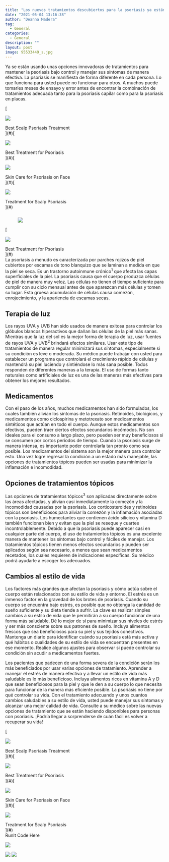 ```yaml
---
title: "Los nuevos tratamientos descubiertos para la psoriasis ya están aquí: Recibir un diagnóstico ya no significará el fin del mundo"
date: "2021-05-04 13:16:38"
author: "Deanna Madera"
tag:
  - General
categories:
  - General
description: ""
layout: post
image: 95533449_s.jpg
---
```


Ya se están usando unas opciones innovadoras de tratamientos para mantener la psoriasis bajo control y manejar sus síntomas de manera efectiva. La psoriasis se manifiesta de forma diferente en cada persona. Lo que funciona para usted puede no funcionar para otros. A muchos puede tomarles meses de ensayo y error antes de encontrar la combinación de tratamientos adecuada tanto para la psoriasis capilar como para la psoriasis en placas.

<div class="cta-btn-wrap" data-mobile-sponsoredads="no">

[<div class="cta-imagecover">

![](/posts/1080x1080_psoriasis_scalpcream.jpg)</div><div class="cta-textcover">Best Scalp Psoriasis Treatment</div>](#)[<div class="cta-imagecover">

![](/posts/1080x1080_psoriasis_elbow_applyincream.jpg)</div><div class="cta-textcover">Best Treatment for Psoriasis <city></city></div>](#)[<div class="cta-imagecover">

![](/posts/1080x1080_psoriasis_laserface.jpg)</div><div class="cta-textcover">Skin Care for Psoriasis on Face</div>](#)[<div class="cta-imagecover">

![](/posts/1080x1080_psoriasis_dandruffscalp.jpg)</div><div class="cta-textcover">Treatment for Scalp Psoriasis</div>](#)</div><figure class="wp-block-image size-large" style="margin-top:25px">[![](/posts/1200x630_psoriasis_women_itchy_arm.jpg)](/posts/1200x630_psoriasis_women_itchy_arm.jpg)</figure><div class="mobile-cta-wrap"><div class="cta-btn-wrap" data-mobile-sponsoredads="yes">[<div class="cta-imagecover">

![](/posts/1080x1080_psoriasis_elbow_applyincream.jpg)</div><div class="cta-textcover">Best Treatment for Psoriasis <city></city></div>](#)</div>La psoriasis a menudo es caracterizada por parches rojizos de piel cubiertos por escamas de tono blanquizo que se laminan a medida en que la piel se seca. Es un trastorno autoinmune crónico<sup>1</sup> que afecta las capas superficiales de la piel. La psoriasis causa que el cuerpo produzca células de piel de manera muy veloz. Las células no tienen el tiempo suficiente para cumplir con su ciclo mensual antes de que aparezcan más células y tomen su lugar. Esta gruesa acumulación de células causa comezón, enrojecimiento, y la apariencia de escamas secas.

## **Terapia de luz**

Los rayos UVA y UVB han sido usados de manera exitosa para controlar los glóbulos blancos hiperactivos que dañan las células de la piel más sanas. Mientras que la luz del sol es la mejor forma de terapia de luz, usar fuentes de rayos UVA y UVB<sup>2</sup> brindará efectos similares. Usar este tipo de tratamientos de manera regular minimizará sus síntomas, especialmente si su condición es leve o moderada. Su médico puede trabajar con usted para establecer un programa que controlará el crecimiento rápido de células y mantendrá su piel luciendo y sintiéndose lo más sana posible. Todos responden de diferentes maneras a la terapia. El uso de formas tanto naturales como artificiales de luz es una de las maneras más efectivas para obtener los mejores resultados.

## **Medicamentos**

Con el paso de los años, muchos medicamentos han sido formulados, los cuales también alivian los síntomas de la psoriasis. Retinoides, biológicos, y medicamentos como ciclospirina y metotrexato son medicamentos sintéticos que actúan en todo el cuerpo. Aunque estos medicamentos son efectivos, pueden traer ciertos efectos secundarios incómodos. No son ideales para el consumo a largo plazo, pero pueden ser muy beneficiosos si se consumen por cortos períodos de tiempo. Cuando la psoriasis surge de manera intensa, es importante poder controlarla tan pronto como sea posible. Los medicamentos del sistema son la mejor manera para controlar esto. Una vez logre regresar la condición a un estado más manejable, las opciones de tratamientos tópicos pueden ser usadas para minimizar la inflamación e incomodidad.

## **Opciones de tratamientos tópicos**

Las opciones de tratamientos tópicos<sup>3</sup> son aplicadas directamente sobre las áreas afectadas, y alivian casi inmediatamente la comezón y la incomodidad causadas por la psoriasis. Los corticosteroides y retinoides tópicos son beneficiosos para aliviar la comezón y la inflamación asociadas con la psoriasis. Los humectantes que contienen ácido silícico y vitamina D también funcionan bien y evitan que la piel se reseque y cuartee incontrolablemente. Debido a que la psoriasis puede aparecer casi en cualquier parte del cuerpo, el uso de tratamientos tópicos es una excelente manera de mantener los síntomas bajo control y fáciles de manejar. Los tratamientos tópicos tienen menos efectos secundarios y pueden ser aplicados según sea necesario, a menos que sean medicamentos recetados, los cuales requieren de indicaciones específicas. Su médico podrá ayudarle a escoger los adecuados.

## **Cambios al estilo de vida**

Los factores más grandes que afectan la psoriasis y cómo actúa sobre el cuerpo están relacionados con su estilo de vida y entorno. El estrés es un inmenso factor en la gravedad de los brotes de psoriasis. Cuando su cuerpo se encuentra bajo estrés, es posible que no obtenga la cantidad de sueño suficiente y su dieta tiende a sufrir. La clave es realizar simples cambios a su estilo de vida que le permitirán a su cuerpo funcionar de una forma más saludable. Dé lo mejor de sí para minimizar sus niveles de estrés y ser más consciente sobre sus patrones de sueño. Incluya alimentos frescos que sea beneficiosos para su piel y sus tejidos conectivos. Mantenga un diario para identificar cuándo su psoriasis está más activa y qué hábitos o cualidades de su estilo de vida se encuentran presentes en ese momento. Realice algunos ajustes para observar si puede controlar su condición sin acudir a medicamentos fuertes.

</div>Los pacientes que padecen de una forma severa de la condición serán los más beneficiados por usar varias opciones de tratamiento. Aprender a manejar el estrés de manera efectiva y a llevar un estilo de vida más saludable es lo más beneficioso. Incluya alimentos ricos en vitamina A y D que sean beneficiosos para la piel y que le den a su cuerpo lo que necesita para funcionar de la manera más eficiente posible. La psoriasis no tiene por qué controlar su vida. Con el tratamiento adecuando y unos cuantos cambios saludables a su estilo de vida, usted puede manejar sus síntomas y alcanzar una mejor calidad de vida. Consulte a su médico sobre las nuevas opciones de tratamiento que se están haciendo disponibles para personas con psoriasis. ¡Podría llegar a sorprenderse de cuán fácil es volver a recuperar su vida!

<div class="cta-btn-wrap" data-mobile-sponsoredads="no">

[<div class="cta-imagefull">

![](/posts/1200x627_psoriasis_scalpcream-300x157.jpg)</div><div class="cta-textfull">Best Scalp Psoriasis Treatment</div>](#)[<div class="cta-imagefull">

![](/posts/1200x630_psoriasis_elbow_applyincream-300x157.jpg)</div><div class="cta-textfull">Best Treatment for Psoriasis <city></city></div>](#)[<div class="cta-imagefull">

![](/posts/1200x627_psoriasislaserface-300x157.jpg)</div><div class="cta-textfull">Skin Care for Psoriasis on Face</div>](#)[<div class="cta-imagefull">

![](/posts/1200x627_psoriasis_dandruffscalp-300x157.jpg)</div><div class="cta-textfull">Treatment for Scalp Psoriasis</div>](#)</div><div class="ad-hide">RunIt Code Here</div> <script>
!function(f,b,e,v,n,t,s){if(f.fbq)return;n=f.fbq=function(){n.callMethod?
n.callMethod.apply(n,arguments):n.queue.push(arguments)};if(!f.\_fbq)f.\_fbq=n;
n.push=n;n.loaded=!0;n.version='2.0';n.queue=[];t=b.createElement(e);t.async=!0;
t.src=v;s=b.getElementsByTagName(e)[0];s.parentNode.insertBefore(t,s)}(window,
document,'script','https://connect.facebook.net/en_US/fbevents.js');
fbq('init', '531314677258366'); // Insert your pixel ID here.
fbq('track', 'PageView');
</script> <noscript>

![](https://www.facebook.com/tr?id=531314677258366&ev=PageView&noscript=1)</noscript> <script>
!function(f,b,e,v,n,t,s){if(f.fbq)return;n=f.fbq=function(){n.callMethod?
n.callMethod.apply(n,arguments):n.queue.push(arguments)};if(!f.\_fbq)f.\_fbq=n;
n.push=n;n.loaded=!0;n.version='2.0';n.queue=[];t=b.createElement(e);t.async=!0;
t.src=v;s=b.getElementsByTagName(e)[0];s.parentNode.insertBefore(t,s)}(window,
document,'script','https://connect.facebook.net/en_US/fbevents.js');
fbq('init', '438385429848061'); // Insert your pixel ID here.
fbq('track', 'PageView');
</script> <noscript>

![](https://www.facebook.com/tr?id=438385429848061&ev=PageView&noscript=1)</noscript> <script type="application/javascript">(function(w,d,t,r,u){w[u]=w[u]||[];w[u].push({'projectId':'10000','properties':{'pixelId':'10029827'}});var s=d.createElement(t);s.src=r;s.async=true;s.onload=s.onreadystatechange=function(){var y,rs=this.readyState,c=w[u];if(rs&&rs!="complete"&&rs!="loaded"){return}try{y=YAHOO.ywa.I13N.fireBeacon;w[u]=[];w[u].push=function(p){y([p])};y(c)}catch(e){}};var scr=d.getElementsByTagName(t)[0],par=scr.parentNode;par.insertBefore(s,scr)})(window,document,"script","https://s.yimg.com/wi/ytc.js","dotq");</script> <script type="text/javascript">
window.\_tfa = window.\_tfa || [];
window.\_tfa.push({notify: 'event', name: 'page_view', id: 1087586});
!function (t, f, a, x) {
if (!document.getElementById(x)) {
t.async = 1;t.src = a;t.id=x;f.parentNode.insertBefore(t, f);
}
}(document.createElement('script'),
document.getElementsByTagName('script')[0],
'//cdn.taboola.com/libtrc/unip/1087586/tfa.js',
'tb_tfa_script');
</script> <noscript> ![](//trc.taboola.com/1087586/log/3/unip?en=page_view) </noscript> <script>
fbq('track', 'ViewContent', {
currency: 'USD'
});
</script> <script type="text/javascript">
function runIt() {
fbq('track', 'AddToCart', {
currency: 'USD',
content_name: 'psoriasis'
});

        window.dotq = window.dotq || [];
        window.dotq.push(
        {
            'projectId': '10000',
            'properties': {
                'pixelId': '10029827',
                'qstrings': {
                    'et': 'custom',
                    'ea': 'click',
                    'ec': 'addtocart',
                    'el': 'psoriasis'
                }
        } } );
    _tfa.push({notify: 'event', name: 'add_to_cart', id: 1087586});
    }

</script>
